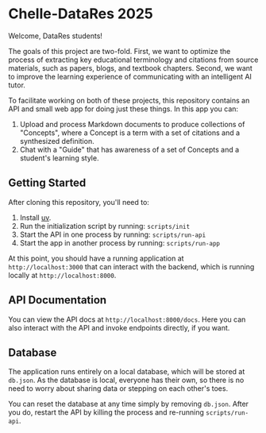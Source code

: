 # Chelle-DataRes 2025

Welcome, DataRes students!

The goals of this project are two-fold. First, we want to optimize the process of extracting key educational terminology and citations from source materials, such as papers, blogs, and textbook chapters. Second, we want to improve the learning experience of communicating with an intelligent AI tutor.

To facilitate working on both of these projects, this repository contains an API and small web app for doing just these things. In this app you can:

1. Upload and process Markdown documents to produce collections of "Concepts", where a Concept is a term with a set of citations and a synthesized definition.
2. Chat with a "Guide" that has awareness of a set of Concepts and a student's learning style.

## Getting Started

After cloning this repository, you'll need to:

1. Install [uv](https://docs.astral.sh/uv/getting-started/installation/).
2. Run the initialization script by running: `scripts/init`
3. Start the API in one process by running: `scripts/run-api`
4. Start the app in another process by running: `scripts/run-app`

At this point, you should have a running application at `http://localhost:3000` that can interact with the backend, which is running locally at `http://localhost:8000`.

## API Documentation

You can view the API docs at `http://localhost:8000/docs`. Here you can also interact with the API and invoke endpoints directly, if you want.

## Database

The application runs entirely on a local database, which will be stored at `db.json`. As the database is local, everyone has their own, so there is no need to worry about sharing data or stepping on each other's toes.

You can reset the database at any time simply by removing `db.json`. After you do, restart the API by killing the process and re-running `scripts/run-api`.